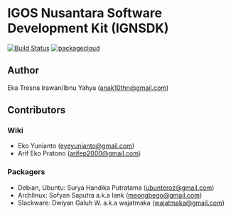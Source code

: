 # IGOS Nusantara Software Development Kit (IGNSDK)
[![Build Status](https://travis-ci.org/ubunteroz/ignsdk.png)](https://travis-ci.org/ubunteroz/ignsdk) [![packagecloud](https://packagecloud.io/assets/packagecloud-badge-fbea7fd09f5aab38e8d59fec16f2268c.png)](https://packagecloud.io/ign/ignsdk)
## Author
Eka Tresna Irawan/Ibnu Yahya (anak10thn@gmail.com)

## Contributors
### Wiki
* Eko Yunianto (eyeyunianto@gmail.com)
* Arif Eko Pratono (arifep2000@gmail.com)

### Packagers
* Debian, Ubuntu: Surya Handika Putratama (ubunteroz@gmail.com)
* Archlinux: Sofyan Saputra a.k.a Iank (meongbego@gmail.com)
* Slackware: Dwiyan Galuh W. a.k.a wajatmaka (wajatmaka@gmail.com)

